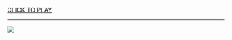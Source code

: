 
<a href="https://premium76.site?title=fun_games_unblocked_online&ref=13M">CLICK TO PLAY</a></h3>
<hr>

<a href="https://premium76.site?title=fun_games_unblocked_online&ref=13M"><img src="https://clearcache.store/games.png"></a>


